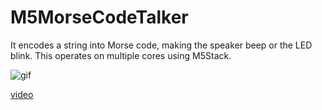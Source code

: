 # M5MorseCodeTalker 

It encodes a string into Morse code, making the speaker beep or the LED blink. 
This operates on multiple cores using M5Stack.

![gif](https://videoapi-muybridge.vimeocdn.com/animated-thumbnails/image/b356f239-9898-4f64-b34b-f0cb72bffe3e.gif?ClientID=sulu&Date=1735923787&Signature=e38a0c44d458b55106957bfb5c81f9fcab355641)

[video](https://vimeo.com/1043714183?share=copy#t=0)
